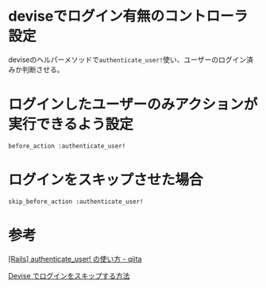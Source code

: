 # deviseでログイン有無のコントローラ設定

deviseのヘルパーメソッドで`authenticate_user!`使い、ユーザーのログイン済みか判断させる。  

# ログインしたユーザーのみアクションが実行できるよう設定

`before_action :authenticate_user!`

# ログインをスキップさせた場合

`skip_before_action :authenticate_user!`

# 参考

[[Rails] authenticate_user! の使い方 - qiita](https://qiita.com/yait/items/c9843157ab633ffa0fe3)

[Devise でログインをスキップする方法](https://k-koh.hatenablog.com/entry/2020/09/13/151128)
